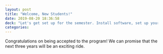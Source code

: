 ```yaml
---
layout: post
title: "Welcome, New Students!"
date: 2019-08-20 18:36:58
deck: "Let's get set up for the semester. Install software, set up your Mac and get familiar with college services. Remember, you have an excellent support team."
categories:
---
```

Congratulations on being accepted to the program! We can promise that the next three years will be an exciting ride.
